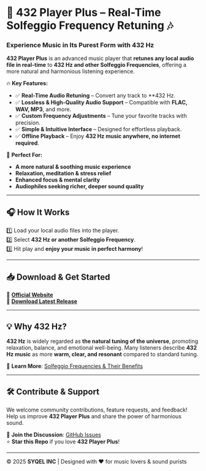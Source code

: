 # 🎵 432 Player Plus – Real-Time Solfeggio Frequency Retuning 🎶  

### Experience Music in Its Purest Form with 432 Hz  

**432 Player Plus** is an advanced music player that **retunes any local audio file in real-time** to **432 Hz and other Solfeggio Frequencies**, offering a more natural and harmonious listening experience.  

🔥 **Key Features:**  
- ✅ **Real-Time Audio Retuning** – Convert any track to **432 Hz.
- ✅ **Lossless & High-Quality Audio Support** – Compatible with **FLAC, WAV, MP3**, and more.  
- ✅ **Custom Frequency Adjustments** – Tune your favorite tracks with precision.  
- ✅ **Simple & Intuitive Interface** – Designed for effortless playback.  
- ✅ **Offline Playback** – Enjoy **432 Hz music anywhere, no internet required**.  

🚀 **Perfect For:**  
- **A more natural & soothing music experience**  
- **Relaxation, meditation & stress relief**  
- **Enhanced focus & mental clarity**  
- **Audiophiles seeking richer, deeper sound quality**  

---

## 🎧 How It Works  
1️⃣ Load your local audio files into the player.  
2️⃣ Select **432 Hz or another Solfeggio Frequency**.  
3️⃣ Hit play and **enjoy your music in perfect harmony**!  

---

## 📥 Download & Get Started  
🔹 **[Official Website](https://432playerplus.com)**  
🔹 **[Download Latest Release](https://github.com/SYQEL/432-Player-Plus/releases)**  

---

## 💡 Why 432 Hz?  
**432 Hz** is widely regarded as **the natural tuning of the universe**, promoting relaxation, balance, and emotional well-being. Many listeners describe **432 Hz music** as more **warm, clear, and resonant** compared to standard tuning.  

📌 **Learn More**: [Solfeggio Frequencies & Their Benefits](https://solfeggiofrequencies.org/)  

---

## 🛠 Contribute & Support  
We welcome community contributions, feature requests, and feedback! Help us improve **432 Player Plus** and share the power of harmonious sound.  

💬 **Join the Discussion**: [GitHub Issues](https://github.com/SYQEL/432-Player-Plus/issues)  
⭐ **Star this Repo** if you love **432 Player Plus**!  

---
  
© 2025 **SYQEL INC** | Designed with ❤️ for music lovers & sound purists  
